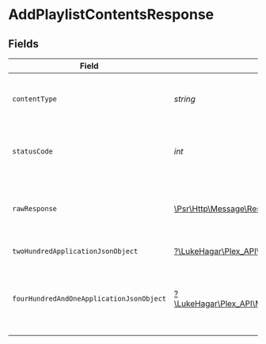 # AddPlaylistContentsResponse


## Fields

| Field                                                                                                                                                  | Type                                                                                                                                                   | Required                                                                                                                                               | Description                                                                                                                                            |
| ------------------------------------------------------------------------------------------------------------------------------------------------------ | ------------------------------------------------------------------------------------------------------------------------------------------------------ | ------------------------------------------------------------------------------------------------------------------------------------------------------ | ------------------------------------------------------------------------------------------------------------------------------------------------------ |
| `contentType`                                                                                                                                          | *string*                                                                                                                                               | :heavy_check_mark:                                                                                                                                     | HTTP response content type for this operation                                                                                                          |
| `statusCode`                                                                                                                                           | *int*                                                                                                                                                  | :heavy_check_mark:                                                                                                                                     | HTTP response status code for this operation                                                                                                           |
| `rawResponse`                                                                                                                                          | [\Psr\Http\Message\ResponseInterface](https://www.php-fig.org/psr/psr-7/#33-psrhttpmessageresponseinterface)                                           | :heavy_check_mark:                                                                                                                                     | Raw HTTP response; suitable for custom response parsing                                                                                                |
| `twoHundredApplicationJsonObject`                                                                                                                      | [?\LukeHagar\Plex_API\Models\Operations\AddPlaylistContentsResponseBody](../../Models/Operations/AddPlaylistContentsResponseBody.md)                   | :heavy_minus_sign:                                                                                                                                     | Playlist Updated                                                                                                                                       |
| `fourHundredAndOneApplicationJsonObject`                                                                                                               | [?\LukeHagar\Plex_API\Models\Operations\AddPlaylistContentsPlaylistsResponseBody](../../Models/Operations/AddPlaylistContentsPlaylistsResponseBody.md) | :heavy_minus_sign:                                                                                                                                     | Unauthorized - Returned if the X-Plex-Token is missing from the header or query.                                                                       |